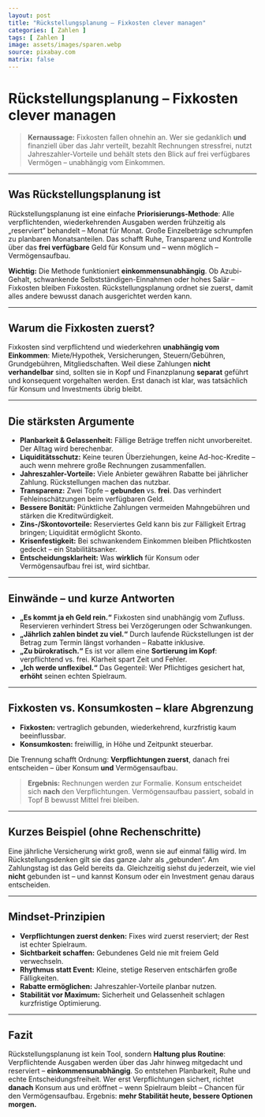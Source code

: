 ```yaml
---
layout: post
title: "Rückstellungsplanung – Fixkosten clever managen"
categories: [ Zahlen ]
tags: [ Zahlen ]
image: assets/images/sparen.webp
source: pixabay.com
matrix: false
---
```


# Rückstellungsplanung – Fixkosten clever managen

> **Kernaussage:** Fixkosten fallen ohnehin an. Wer sie gedanklich **und** finanziell über das Jahr verteilt, bezahlt Rechnungen stressfrei, nutzt Jahreszahler-Vorteile und behält stets den Blick auf frei verfügbares Vermögen – unabhängig vom Einkommen.

---

## Was Rückstellungsplanung ist

Rückstellungsplanung ist eine einfache **Priorisierungs-Methode**: Alle verpflichtenden, wiederkehrenden Ausgaben werden frühzeitig als „reserviert“ behandelt – Monat für Monat. Große Einzelbeträge schrumpfen zu planbaren Monatsanteilen. Das schafft Ruhe, Transparenz und Kontrolle über das **frei verfügbare** Geld für Konsum und – wenn möglich – Vermögensaufbau.

**Wichtig:** Die Methode funktioniert **einkommensunabhängig**. Ob Azubi-Gehalt, schwankende Selbstständigen-Einnahmen oder hohes Salär – Fixkosten bleiben Fixkosten. Rückstellungsplanung ordnet sie zuerst, damit alles andere bewusst danach ausgerichtet werden kann.

---

## Warum die Fixkosten zuerst?

Fixkosten sind verpflichtend und wiederkehren **unabhängig vom Einkommen**: Miete/Hypothek, Versicherungen, Steuern/Gebühren, Grundgebühren, Mitgliedschaften. Weil diese Zahlungen **nicht verhandelbar** sind, sollten sie in Kopf und Finanzplanung **separat** geführt und konsequent vorgehalten werden. Erst danach ist klar, was tatsächlich für Konsum und Investments übrig bleibt.

---

## Die stärksten Argumente

* **Planbarkeit & Gelassenheit:** Fällige Beträge treffen nicht unvorbereitet. Der Alltag wird berechenbar.
* **Liquiditätsschutz:** Keine teuren Überziehungen, keine Ad-hoc-Kredite – auch wenn mehrere große Rechnungen zusammenfallen.
* **Jahreszahler-Vorteile:** Viele Anbieter gewähren Rabatte bei jährlicher Zahlung. Rückstellungen machen das nutzbar.
* **Transparenz:** Zwei Töpfe – **gebunden** vs. **frei**. Das verhindert Fehleinschätzungen beim verfügbaren Geld.
* **Bessere Bonität:** Pünktliche Zahlungen vermeiden Mahngebühren und stärken die Kreditwürdigkeit.
* **Zins-/Skontovorteile:** Reserviertes Geld kann bis zur Fälligkeit Ertrag bringen; Liquidität ermöglicht Skonto.
* **Krisenfestigkeit:** Bei schwankendem Einkommen bleiben Pflichtkosten gedeckt – ein Stabilitätsanker.
* **Entscheidungsklarheit:** Was **wirklich** für Konsum oder Vermögensaufbau frei ist, wird sichtbar.

---

## Einwände – und kurze Antworten

* **„Es kommt ja eh Geld rein.“**
  Fixkosten sind unabhängig vom Zufluss. Reservieren verhindert Stress bei Verzögerungen oder Schwankungen.
* **„Jährlich zahlen bindet zu viel.“**
  Durch laufende Rückstellungen ist der Betrag zum Termin längst vorhanden – Rabatte inklusive.
* **„Zu bürokratisch.“**
  Es ist vor allem eine **Sortierung im Kopf**: verpflichtend vs. frei. Klarheit spart Zeit und Fehler.
* **„Ich werde unflexibel.“**
  Das Gegenteil: Wer Pflichtiges gesichert hat, **erhöht** seinen echten Spielraum.

---

## Fixkosten vs. Konsumkosten – klare Abgrenzung

* **Fixkosten:** vertraglich gebunden, wiederkehrend, kurzfristig kaum beeinflussbar.
* **Konsumkosten:** freiwillig, in Höhe und Zeitpunkt steuerbar.

Die Trennung schafft Ordnung: **Verpflichtungen zuerst**, danach frei entscheiden – über Konsum **und** Vermögensaufbau.

> **Ergebnis:** Rechnungen werden zur Formalie. Konsum entscheidet sich **nach** den Verpflichtungen. Vermögensaufbau passiert, sobald in Topf B bewusst Mittel frei bleiben.

---

## Kurzes Beispiel (ohne Rechenschritte)

Eine jährliche Versicherung wirkt groß, wenn sie auf einmal fällig wird. Im Rückstellungsdenken gilt sie das ganze Jahr als „gebunden“. Am Zahlungstag ist das Geld bereits da. Gleichzeitig siehst du jederzeit, wie viel **nicht** gebunden ist – und kannst Konsum oder ein Investment genau daraus entscheiden.

---

## Mindset-Prinzipien

* **Verpflichtungen zuerst denken:** Fixes wird zuerst reserviert; der Rest ist echter Spielraum.
* **Sichtbarkeit schaffen:** Gebundenes Geld nie mit freiem Geld verwechseln.
* **Rhythmus statt Event:** Kleine, stetige Reserven entschärfen große Fälligkeiten.
* **Rabatte ermöglichen:** Jahreszahler-Vorteile planbar nutzen.
* **Stabilität vor Maximum:** Sicherheit und Gelassenheit schlagen kurzfristige Optimierung.

---

## Fazit

Rückstellungsplanung ist kein Tool, sondern **Haltung plus Routine**: Verpflichtende Ausgaben werden über das Jahr hinweg mitgedacht und reserviert – **einkommensunabhängig**. So entstehen Planbarkeit, Ruhe und echte Entscheidungsfreiheit. Wer erst Verpflichtungen sichert, richtet **danach** Konsum aus und eröffnet – wenn Spielraum bleibt – Chancen für den Vermögensaufbau. Ergebnis: **mehr Stabilität heute, bessere Optionen morgen.**
